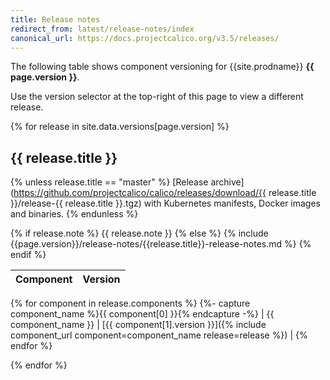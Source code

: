 ```yaml
---
title: Release notes
redirect_from: latest/release-notes/index
canonical_url: https://docs.projectcalico.org/v3.5/releases/
---
```


The following table shows component versioning for {{site.prodname}}  **{{ page.version }}**.

Use the version selector at the top-right of this page to view a different release.

{% for release in site.data.versions[page.version] %}
## {{ release.title }}
{% unless release.title == "master" %}
[Release archive](https://github.com/projectcalico/calico/releases/download/{{ release.title }}/release-{{ release.title }}.tgz) with Kubernetes manifests, Docker images and binaries.
{% endunless %}

{% if release.note %}
{{ release.note }}
{% else %}
{% include {{page.version}}/release-notes/{{release.title}}-release-notes.md %}
{% endif %}

| Component              | Version |
|------------------------|---------|
{% for component in release.components %}
{%- capture component_name %}{{ component[0] }}{% endcapture -%}
| {{ component_name }}   | [{{ component[1].version }}]({% include component_url component=component_name release=release %}) |
{% endfor %}

{% endfor %}
